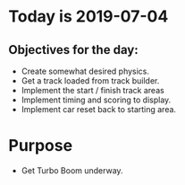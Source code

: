 # Today is 2019-07-04

## Objectives for the day:

- Create somewhat desired physics.
- Get a track loaded from track builder.
- Implement the start / finish track areas
- Implement timing and scoring to display.
- Implement car reset back to starting area.

# Purpose

- Get Turbo Boom underway.
